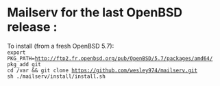 # Mailserv for the last OpenBSD release : 

To install (from a fresh OpenBSD 5.7):<br>
<code>export PKG_PATH=http://ftp2.fr.openbsd.org/pub/OpenBSD/5.7/packages/amd64/</code>  
<code>pkg_add git</code>    
<code>cd /var && git clone https://github.com/wesley974/mailserv.git</code>  
<code>sh ./mailserv/install/install.sh</code>
